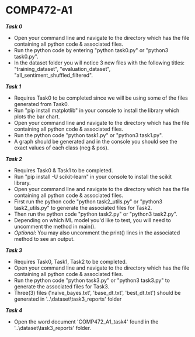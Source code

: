 # COMP472-A1

***Task 0***
- Open your command line and navigate to the directory which has the file containing all python code & associated files.
- Run the python code by entering "python task0.py" or "python3 task0.py".
- In the dataset folder you will notice 3 new files with the following titles: "training_dataset", "evaluation_dataset", "all_sentiment_shuffled_filtered".

***Task 1***
- Requires Task0 to be completed since we will be using some of the files generated from Task0.
- Run "pip install matplotlib" in your console to install the library which plots the bar chart.
- Open your command line and navigate to the directory which has the file containing all python code & associated files.
- Run the python code "python task1.py" or "python3 task1.py".
- A graph should be generated and in the console you should see the exact values of each class (neg & pos).

***Task 2***
- Requires Task0 & Task1 to be completed.
- Run "pip install -U scikit-learn" in your console to install the scikit library.
- Open your command line and navigate to the directory which has the file containing all python code & associated files.
- First run the python code "python task2_utils.py" or "python3 task2_utils.py" to generate the associated files for Task2.
- Then run the python code "python task2.py" or "python3 task2.py".
- Depending on which ML model you'd like to test, you will need to uncomment the method in main().
- *Optional*: You may also uncomment the print() lines in the associated method to see an output.

***Task 3***
- Requires Task0, Task1, Task2 to be completed.
- Open your command line and navigate to the directory which has the file containing all python code & associated files.
- Run the python code "python task3.py" or "python3 task3.py" to generate the associated files for Task3.
- Three(3) files ('naive_bayes.txt', 'base_dt.txt', 'best_dt.txt') should be generated in '..\dataset\task3_reports' folder

***Task 4***
- Open the word document 'COMP472_A1_task4' found in the '..\dataset\task3_reports' folder.

